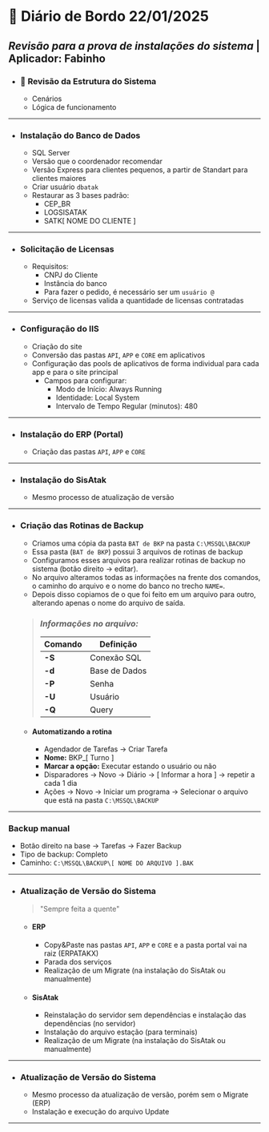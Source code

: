 # 📌 **Diário de Bordo 22/01/2025**
## *Revisão para a prova de instalações do sistema* | Aplicador: **Fabinho**

- ### 📑 Revisão da Estrutura do Sistema

    - Cenários
    - Lógica de funcionamento

---

- ### Instalação do Banco de Dados

    - SQL Server
    - Versão que o coordenador recomendar
    - Versão Express para clientes pequenos, a partir de Standart para clientes maiores
    - Criar usuário `dbatak`
    - Restaurar as 3 bases padrão:
        - CEP_BR
        - LOGSISATAK
        - SATK[ NOME DO CLIENTE ]

---

- ### Solicitação de Licensas

    - Requisitos:
        - CNPJ do Cliente
        - Instância do banco
        - Para fazer o pedido, é necessário ser um `usuário @`
    - Serviço de licensas valida a quantidade de licensas contratadas

---

- ### Configuração do IIS

    - Criação do site
    - Conversão das pastas `API`, `APP` e `CORE` em aplicativos
    - Configuração das pools de aplicativos de forma individual para cada app e para o site principal
        - Campos para configurar:
            - Modo de Início: Always Running
            - Identidade: Local System
            - Intervalo de Tempo Regular (minutos): 480

---

- ### Instalação do ERP (Portal)
    - Criação das pastas `API`, `APP` e `CORE`

---

- ### Instalação do SisAtak
    - Mesmo processo de atualização de versão

---

- ### Criação das Rotinas de Backup

    - Criamos uma cópia da pasta ```BAT de BKP``` na pasta ```C:\MSSQL\BACKUP```
    - Essa pasta (```BAT de BKP```) possui 3 arquivos de rotinas de backup
    - Configuramos esses arquivos para realizar rotinas de backup no sistema (botão direito -> editar).
    - No arquivo alteramos todas as informações na frente dos comandos, o caminho do arquivo e o nome do banco no trecho ```NAME=```.
    - Depois disso copiamos de o que foi feito em um arquivo para outro, alterando apenas o nome do arquivo de saída.

    >### *Informações no arquivo:*
    >| Comando      |    Definição   |
    >|--------------|----------------|
    >| **-S**       | Conexão SQL    |
    >| **-d**       | Base de Dados  |
    >| **-P**       | Senha          |
    >| **-U**       | Usuário        |
    >| **-Q**       | Query          |

    - #### **Automatizando a rotina**

        - Agendador de Tarefas -> Criar Tarefa
        - **Nome:** BKP_[ Turno ]
        - **Marcar a opção:** Executar estando o usuário ou não
        - Disparadores -> Novo -> Diário -> [ Informar a hora ] -> repetir a cada 1 dia
        - Ações -> Novo -> Iniciar um programa -> Selecionar o arquivo que está na pasta ```C:\MSSQL\BACKUP```

---

### Backup manual

- Botão direito na base -> Tarefas -> Fazer Backup
- Tipo de backup: Completo
- Caminho: ```C:\MSSQL\BACKUP\[ NOME DO ARQUIVO ].BAK```

---

- ### Atualização de Versão do Sistema
    > "Sempre feita a quente"
    - #### ERP

        - Copy&Paste nas pastas `API`, `APP` e `CORE` e a pasta portal vai na raiz (ERPATAKX)
        - Parada dos serviços
        - Realização de um Migrate (na instalação do SisAtak ou manualmente)

    - #### SisAtak

        - Reinstalação do servidor sem dependências e instalação das dependências (no servidor)
        - Instalação do arquivo estação (para terminais)
        - Realização de um Migrate (na instalação do SisAtak ou manualmente)

---

- ### Atualização de Versão do Sistema
    - Mesmo processo da atualização de versão, porém sem o Migrate (ERP)
    - Instalação e execução do arquivo Update

---